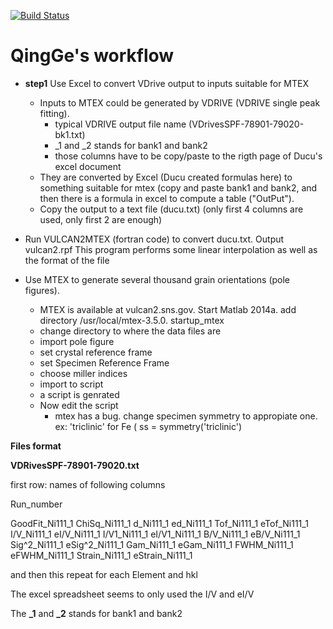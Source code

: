 [![Build Status](https://travis-ci.org/ornlneutronimaging/qingge.svg?branch=master)](https://travis-ci.org/ornlneutronimaging/qingge)

# QingGe's workflow

* **step1**  Use Excel to convert VDrive output to inputs suitable for MTEX
  - Inputs to MTEX could be generated by VDRIVE (VDRIVE single peak fitting).
      - typical VDRIVE output file name (VDrivesSPF-78901-79020-bk1.txt)
      - _1 and _2 stands for bank1 and bank2
      - those columns have to be copy/paste to the rigth page of Ducu's excel document 
  - They are converted by Excel (Ducu created formulas here) to something suitable for mtex (copy and paste bank1 and bank2, and then there is a formula in excel to compute a table ("OutPut").
  - Copy the output to a text file (ducu.txt) (only first 4 columns are used, only first 2 are enough)

* Run VULCAN2MTEX (fortran code) to convert ducu.txt. Output vulcan2.rpf
  This program performs some linear interpolation as well as the format of the file

* Use MTEX to generate several thousand grain orientations (pole figures). 
  - MTEX is available at vulcan2.sns.gov. Start Matlab 2014a. add directory /usr/local/mtex-3.5.0. startup_mtex
  - change directory to where the data files are
  - import pole figure
  - set crystal reference frame
  - set Specimen Reference Frame
  - choose miller indices
  - import to script
  - a script is genrated
  - Now edit the script
    - mtex has a bug. change specimen symmetry to appropiate one.
      ex: 'triclinic' for Fe   ( ss = symmetry('triclinic')


**Files format**

**VDRivesSPF-78901-79020.txt**

 first row: names of following columns
 
 Run_number

GoodFit_Ni111_1    ChiSq_Ni111_1    d_Ni111_1    ed_Ni111_1    Tof_Ni111_1    eTof_Ni111_1    I/V_Ni111_1    eI/V_Ni111_1    I/V1_Ni111_1    eI/V1_Ni111_1    B/V_Ni111_1    eB/V_Ni111_1    Sig^2_Ni111_1    eSig^2_Ni111_1    Gam_Ni111_1    eGam_Ni111_1    FWHM_Ni111_1    eFWHM_Ni111_1    Strain_Ni111_1    eStrain_Ni111_1

and then this repeat for each Element and hkl

The excel spreadsheet seems to only used the I/V and eI/V

The **_1** and **_2** stands for bank1 and bank2
